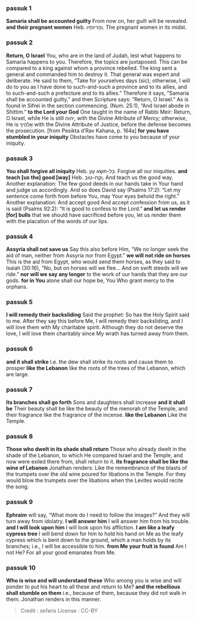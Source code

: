 
### passuk 1
<b>Samaria shall be accounted guilty</b> From now on, her guilt will be revealed.
<b>and their pregnant women</b> Heb. וְהָריּוֹתָיו. The pregnant women in its midst.

### passuk 2
<b>Return, O Israel</b> You, who are in the land of Judah, lest what happens to Samaria happens to you. Therefore, the topics are juxtaposed. This can be compared to a king against whom a province rebelled. The king sent a general and commanded him to destroy it. That general was expert and deliberate. He said to them, “Take for yourselves days (sic); otherwise, I will do to you as I have done to such-and-such a province and to its allies, and to such-and-such a prefecture and to its allies.” Therefore it says, “Samaria shall be accounted guilty,” and then Scripture says: “Return, O Israel.” As is found in Sifrei in the section commencing. (Num. 25:1), “And Israel abode in Shittim.”
<b>to the Lord your God</b> One taught in the name of Rabbi Meir: Return, O Israel, while He is still יהוה, with the Divine Attribute of Mercy; otherwise, He is אֶלֹהֶיךָ with the Divine Attribute of Justice, before the defense becomes the prosecution. [from Pesikta d’Rav Kahana, p. 164a]
<b>for you have stumbled in your iniquity</b> Obstacles have come to you because of your iniquity.

### passuk 3
<b>You shall forgive all iniquity</b> Heb. כָּל-תִּשָׂא עָוֹן. Forgive all our iniquities.
<b>and teach [us the] good [way]</b> Heb. וְקַח-טוֹב. And teach us the good way. Another explanation: The few good deeds in our hands take in Your hand and judge us accordingly. And so does David say (Psalms 17:2): “Let my sentence come forth from before You, may Your eyes behold the right.” Another explanation: And accept good And accept confession from us, as it is said (Psalms 92:2): “It is good to confess to the Lord.”
<b>and let us render [for] bulls</b> that we should have sacrificed before you, let us render them with the placation of the words of our lips.

### passuk 4
<b>Assyria shall not save us</b> Say this also before Him, “We no longer seek the aid of man, neither from Assyria nor from Egypt.”
<b>we will not ride on horses</b> This is the aid from Egypt, who would send them horses, as they said to Isaiah (30:16), “No, but on horses will we flee... And on swift steeds will we ride.”
<b>nor will we say any longer</b> to the work of our hands that they are our gods.
<b>for in You</b> alone shall our hope be, You Who grant mercy to the orphans.

### passuk 5
<b>I will remedy their backsliding</b> Said the prophet: So has the Holy Spirit said to me. After they say this before Me, I will remedy their backsliding, and I will love them with My charitable spirit. Although they do not deserve the love, I will love them charitably since My wrath has turned away from them.

### passuk 6
<b>and it shall strike</b> I.e. the dew shall strike its roots and cause them to prosper <b>like the Lebanon</b> like the roots of the trees of the Lebanon, which are large.

### passuk 7
<b>Its branches shall go forth</b> Sons and daughters shall increase <b>and it shall be</b> Their beauty shall be like the beauty of the menorah of the Temple, and their fragrance like the fragrance of the incense.
<b>like the Lebanon</b> Like the Temple.

### passuk 8
<b>Those who dwelt in its shade shall return</b> Those who already dwelt in the shade of the Lebanon, to which He compared Israel and the Temple, and now were exiled there from, shall return to it.
<b>its fragrance shall be like the wine of Lebanon</b> Jonathan renders: Like the remembrance of the blasts of the trumpets over the old wine poured for libations in the Temple. For they would blow the trumpets over the libations when the Levites would recite the song.

### passuk 9
<b>Ephraim</b> will say, “What more do I need to follow the images?” And they will turn away from idolatry. <b>I will answer him</b> I will answer him from his trouble.
<b>and I will look upon him</b> I will look upon his affliction.
<b>I am like a leafy cypress tree</b> I will bend down for him to hold his hand on Me as the leafy cypress which is bent down to the ground, which a man holds by its branches; i.e., I will be accessible to him.
<b>from Me your fruit is found</b> Am I not He? For all your good emanates from Me.

### passuk 10
<b>Who is wise and will understand these</b> Who among you is wise and will ponder to put his heart to all these and return to Me?
<b>and the rebellious shall stumble on them</b> i.e., because of them, because they did not walk in them. Jonathan renders in this manner.

>Credit : sefaris
>License : CC-BY